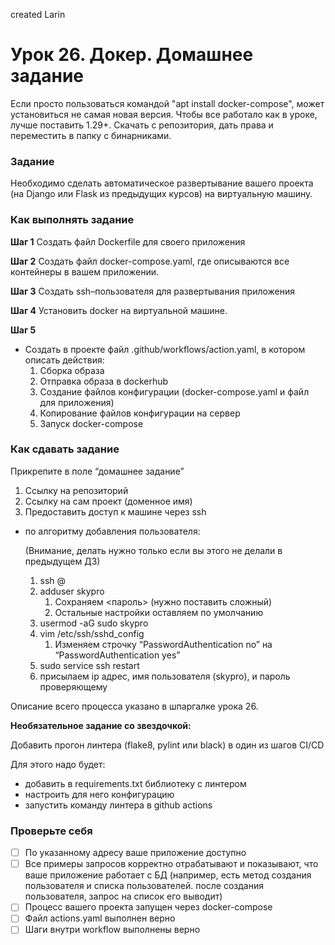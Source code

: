 created Larin
# Урок 26. Докер. Домашнее задание

Если просто пользоваться командой "apt install docker-compose", может установиться не самая новая версия. Чтобы все работало как в уроке, лучше поставить 1.29+. Скачать с репозитория, дать права и переместить в папку с бинарниками.

### Задание

Необходимо сделать автоматическое развертывание вашего проекта (на Django или Flask из предыдущих курсов) на виртуальную машину.

### Как выполнять задание

**Шаг 1** 
Создать файл Dockerfile для своего приложения

**Шаг 2** 
Создать файл docker-compose.yaml, где описываются все контейнеры в вашем приложении.

**Шаг 3** 
Создать ssh–пользователя для развертывания приложения

**Шаг 4** 
Установить docker на виртуальной машине.

**Шаг 5** 

- Создать в проекте файл .github/workflows/action.yaml, в котором описать действия:
    1. Сборка образа
    2. Отправка образа в dockerhub
    3. Создание файлов конфигурации (docker-compose.yaml и файл для приложения)
    4. Копирование файлов конфигурации на сервер
    5. Запуск docker-compose

### Как сдавать задание

Прикрепите в поле “домашнее задание” 

1. Ссылку на репозиторий
2. Ссылку на сам проект (доменное имя)
3. Предоставить доступ к машине через ssh
- по алгоритму добавления пользователя:
    
    (Внимание, делать нужно только если вы этого не делали в предыдущем ДЗ)
    
    1. ssh <user>@<ip>
    2. adduser skypro
        1. Сохраняем <пароль> (нужно поставить сложный)
        2. Остальные настройки оставляем по умолчанию
    3. usermod -aG sudo skypro
    4. vim /etc/ssh/sshd_config
        1. Изменяем строчку “PasswordAuthentication no” на “PasswordAuthentication yes”
    5. sudo service ssh restart
    6. присылаем ip адрес, имя пользователя (skypro), и пароль проверяющему

Описание всего процесса указано в шпаргалке урока 26.

**Необязательное задание со звездочкой:**

Добавить прогон линтера (flake8, pylint или black) в один из шагов CI/CD

Для этого надо будет:

- добавить в requirements.txt библиотеку с линтером
- настроить для него конфигурацию
- запустить команду линтера в github actions

### Проверьте себя

- [ ]  По указанному адресу ваше приложение доступно
- [ ]  Все примеры запросов корректно отрабатывают и показывают, что ваше приложение работает с БД (например, есть метод создания пользователя и списка пользователей. после создания пользователя, запрос на список его выводит)
- [ ]  Процесс вашего проекта запущен через docker-compose
- [ ]  Файл actions.yaml выполнен верно
- [ ]  Шаги внутри workflow выполнены верно
